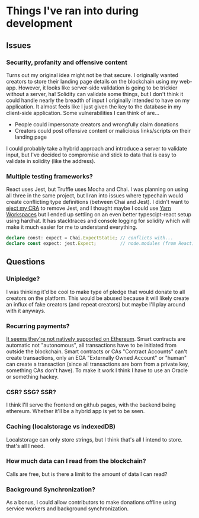 # Things I've ran into during development

## Issues

### Security, profanity and offensive content

Turns out my original idea might not be that secure. I originally wanted creators to store their landing page details on the blockchain using my web-app. However, it looks like server-side validation is going to be trickier without a server, ha! Solidity can validate some things, but I don't think it could handle nearly the breadth of input I originally intended to have on my application. It almost feels like I just given the key to the database in my client-side application. Some vulnerabilities I can think of are...

- People could impersonate creators and wrongfully claim donations
- Creators could post offensive content or malicioius links/scripts on their landing page

I could probably take a hybrid approach and introduce a server to validate input, but I've decided to compromise and stick to data that is easy to validate in solidity (like the address).

### Multiple testing frameworks?

React uses Jest, but Truffle uses Mocha and Chai. I was planning on using all three in the same project, but I ran into issues where typechain would create conflicting type definitions (between Chai and Jest). I didn't want to [eject my CRA](https://create-react-app.dev/docs/available-scripts#npm-run-eject) to remove Jest, and I thought maybe I could use [Yarn Workspaces](https://classic.yarnpkg.com/en/docs/workspaces) but I ended up settling on an even better typescipt-react setup using hardhat. It has stacktraces and console logging for solidity which will make it much easier for me to understand everything.

```ts
declare const: expect = Chai.ExpectStatic; // conflicts with...
declare const expect: jest.Expect;         // node.modules (from React)
```

## Questions

### Unipledge?

I was thinking it'd be cool to make type of pledge that would donate to all creators on the platform. This would be abused because it will likely create an influx of fake creators (and repeat creators) but maybe I'll play around with it anyways.

### Recurring payments?

[It seems they're not natively supported on Ethereum](https://ethereum.stackexchange.com/questions/49596). Smart contracts are automatic not "autonomous", all transactions have to be initiated from outside the blockchain. Smart contracts or CAs "Contract Accounts" can't create transactions, only an EOA "Externally Owned Account" or "human" can create a transaction (since all transactions are born from a private key, something CAs don't have). To make it work I think I have to use an Oracle or something hackey.

### CSR? SSG? SSR?

I think I'll serve the frontend on github pages, with the backend being ethereum. Whether it'll be a hybrid app is yet to be seen.

### Caching (localstorage vs indexedDB)

Localstorage can only store strings, but I think that's all I intend to store. that's all I need.

### How much data can I read from the blockchain?

Calls are free, but is there a limit to the amount of data I can read?

### Background Synchronization?

As a bonus, I could allow contributors to make donations offline using service workers and background synchronization.
